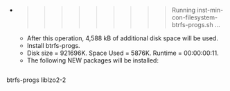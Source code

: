 * >>>>>>>>> Running inst-min-con-filesystem-btrfs-progs.sh ...
  * After this operation, 4,588 kB of additional disk space will be used.
  * Install btrfs-progs.
  * Disk size = 921696K. Space Used = 5876K. Runtime = 00:00:00:11.
  * The following NEW packages will be installed:
  ```bash
btrfs-progs liblzo2-2
  ```
